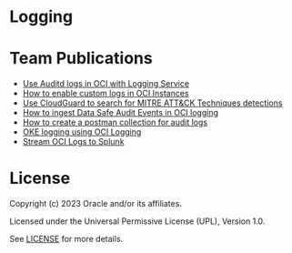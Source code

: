 # Logging

# Team Publications

- [Use Auditd logs in OCI with Logging Service](https://learnoci.cloud/use-auditd-logs-in-oci-with-logging-service-5caa13719315)
- [How to enable custom logs in OCI Instances](https://learnoci.cloud/how-to-enable-custom-logs-in-oci-instances-c21701c05a930)
- [Use CloudGuard to search for MITRE ATT&CK Techniques detections](https://learnoci.cloud/use-cloudguard-to-search-for-mitre-att-ck-techiniques-detections-722cd36ea6b5)
- [How to ingest Data Safe Audit Events in OCI logging](https://learnoci.cloud/how-to-ingest-data-safe-audit-events-in-oci-logging-efc1d65eefad)
- [How to create a postman collection for audit logs](https://learnoci.cloud/how-to-create-a-postman-collection-for-oci-audit-logs-7115f16737dd?sk=a2f842471737ad12c0ff5b67499a960e)
- [OKE logging using OCI Logging](https://learnoci.cloud/oke-log-collection-using-oci-logging-3f1e732928b3)
- [Stream OCI Logs to Splunk](https://learnoci.cloud/stream-oci-logs-to-splunk-e03522f87f7)

# License

Copyright (c) 2023 Oracle and/or its affiliates.

Licensed under the Universal Permissive License (UPL), Version 1.0.

See [LICENSE](https://github.com/oracle-devrel/technology-engineering/blob/folder-structure/LICENSE) for more details.
